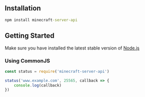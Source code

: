 ## Installation
```cmd
npm install minecraft-server-api
```
## Getting Started
Make sure you have installed the latest stable version of [Node.js](https://nodejs.org/en/)
### Using CommonJS
```js
const status = require('minecraft-server-api')

status('www.example.com', 25565, callback => {
    console.log(callback)
})
```

